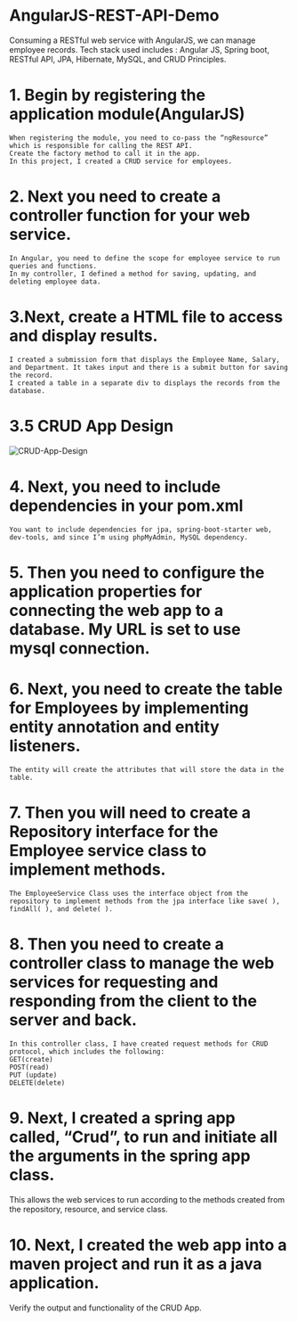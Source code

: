 # AngularJS-REST-API-Demo
Consuming a RESTful web service with AngularJS, we can manage employee records.
Tech stack used includes :
Angular JS, Spring boot, RESTful API, JPA, Hibernate, MySQL, and CRUD Principles.

# 1.	Begin by registering the application module(AngularJS)
 	When registering the module, you need to co-pass the “ngResource” which is responsible for calling the REST API.
 	Create the factory method to call it in the app.
 	In this project, I created a CRUD service for employees. 

 #   2. Next you need to create a controller function for your web service.
 	In Angular, you need to define the scope for employee service to run queries and functions.
 	In my controller, I defined a method for saving, updating, and deleting employee data. 

 #  3.Next, create a HTML file to access and display results.
 	I created a submission form that displays the Employee Name, Salary, and Department. It takes input and there is a submit button for saving the record.
 	I created a table in a separate div to displays the records from the database.  
  
  
  # 3.5 CRUD App Design
  ![CRUD-App-Design](https://user-images.githubusercontent.com/20470279/106377147-e6829c00-6368-11eb-8069-0ad26d9f2522.gif)
  

# 4. Next, you need to include dependencies in your pom.xml
 	You want to include dependencies for jpa, spring-boot-starter web, dev-tools, and since I’m using phpMyAdmin, MySQL dependency. 

# 5. Then you need to configure the application properties for connecting the web app to a database. My URL is set to use mysql connection.

# 6. Next, you need to create the table for Employees by implementing entity annotation and entity listeners.
 	The entity will create the attributes that will store the data in the table.

# 7. Then you will need to create a Repository interface for the Employee service class to implement methods. 
 	The EmployeeService Class uses the interface object from the repository to implement methods from the jpa interface like save( ), findAll( ), and delete( ).
# 8. Then you need to create a controller class to manage the web services for requesting and responding from the client to the server and back. 
 	In this controller class, I have created request methods for CRUD protocol, which includes the following: 
 	GET(create)
 	POST(read)
 	PUT (update)
 	DELETE(delete)
# 9. Next, I created a spring app called, “Crud”, to run and initiate all the arguments in the spring app class.
 This allows the web services to run according to the methods created from the repository, resource, and service class.

# 10. Next, I created the web app into a maven project and run it as a java application. 
Verify the output and functionality of the CRUD App. 
